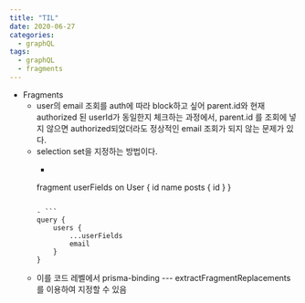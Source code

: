 ```yaml
---
title: "TIL"
date: 2020-06-27
categories:
  - graphQL
tags:
  - graphQL
  - fragments
---
```


- Fragments
    - user의 email 조회를 auth에 따라 block하고 싶어 parent.id와 현재 authorized 된 userId가 동일한지 체크하는 과정에서, 
    parent.id 를 조회에 넣지 않으면 authorized되었더라도 정상적인 email 조회가 되지 않는 문제가 있다. 
    - selection set을 지정하는 방법이다.
        - ```
        fragment userFields on User {
          id
          name
          posts {
            id
          }
        }
        ```
        
        - ```
        query {
            users {
                ...userFields
                email
            }
        }
        ```
    - 이를 코드 레벨에서 prisma-binding --- extractFragmentReplacements 를 이용하여 지정할 수 있음
    